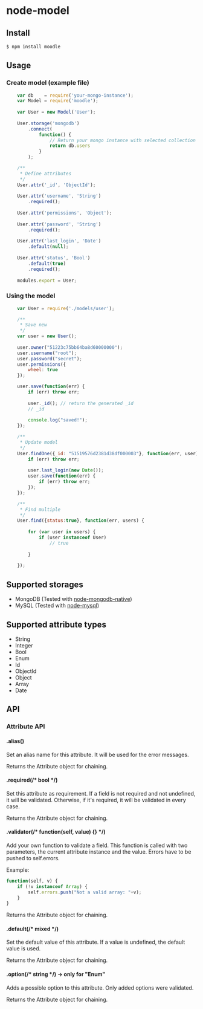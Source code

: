 node-model
==========

## Install
```bash
$ npm install moodle
```

## Usage

### Create model (example file)
```javascript
    var db    = require('your-mongo-instance');
    var Model = require('moodle');
    
    var User = new Model('User');
    
    User.storage('mongodb')
        .connect(
            function() { 
                // Return your mongo instance with selected collection
                return db.users 
            }
        );

    /**
     * Define attributes
     */
    User.attr('_id', 'ObjectId');
    
    User.attr('username', 'String')
        .required();
    
    User.attr('permissions', 'Object');
    
    User.attr('password', 'String')
        .required();
    
    User.attr('last_login', 'Date')
        .default(null);
    
    User.attr('status', 'Bool')
        .default(true)
        .required();
    
    modules.export = User;
```

### Using the model
```javascript
    var User = require('./models/user');

    /**
     * Save new
     */
    var user = new User();
    
    user.owner("51223c75bb64ba8d60000000");
    user.username("root");
    user.password("secret");
    user.permissions({
        wheel: true
    });

    user.save(function(err) {
        if (err) throw err;
        
        user._id(); // return the generated _id
        // _id
        
        console.log("saved!");
    });

    /**
     * Update model
     */
    User.findOne({_id: "51519576d2381d38df000003"}, function(err, user) {
        if (err) throw err;
        
        user.last_login(new Date());
        user.save(function(err) {
            if (err) throw err;
        });
    });

    /**
     * Find multiple
     */
    User.find({status:true}, function(err, users) {
    
        for (var user in users) {
            if (user instanceof User)
                // true
        
        }
    
    });
```

## Supported storages

* MongoDB (Tested with [node-mongodb-native](https://github.com/mongodb/node-mongodb-native))
* MySQL (Tested with [node-mysql](https://github.com/felixge/node-mysql))

## Supported attribute types

* String
* Integer
* Bool
* Enum
* Id
* ObjectId
* Object
* Array
* Date

## API

### Attribute API

#### .alias()

Set an alias name for this attribute. It will be used for the error messages.

Returns the Attribute object for chaining.

#### .required(/* bool */)

Set this attribute as requirement. If a field is not required and not undefined, it will be validated.
Otherwise, if it's required, it will be validated in every case.

Returns the Attribute object for chaining.

#### .validator(/* function(self, value) {} */)

Add your own function to validate a field. This function is called with two parameters,
the current attribute instance and the value. Errors have to be pushed to self.errors.

Example:
```javascript
function(self, v) {
    if (!v instanceof Array) {
        self.errors.push("Not a valid array: "+v);
    }
}
```

Returns the Attribute object for chaining.

#### .default(/* mixed */)

Set the default value of this attribute. If a value is undefined, the default value is used.

Returns the Attribute object for chaining.

#### .option(/* string */) -> only for "Enum"

Adds a possible option to this attribute. Only added options were validated.

Returns the Attribute object for chaining.
